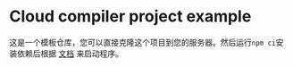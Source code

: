# Cloud compiler project example

这是一个模板仓库，您可以直接克隆这个项目到您的服务器。然后运行`npm ci`安装依赖后根据 [文档](https://github.com/cloud-compiler/sandbox#readme) 来启动程序。